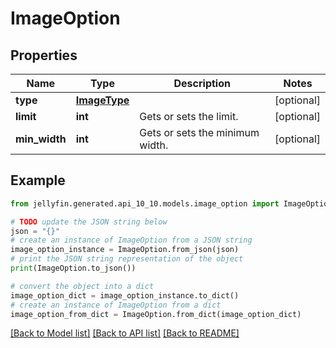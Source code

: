 # ImageOption


## Properties

Name | Type | Description | Notes
------------ | ------------- | ------------- | -------------
**type** | [**ImageType**](ImageType.md) |  | [optional] 
**limit** | **int** | Gets or sets the limit. | [optional] 
**min_width** | **int** | Gets or sets the minimum width. | [optional] 

## Example

```python
from jellyfin.generated.api_10_10.models.image_option import ImageOption

# TODO update the JSON string below
json = "{}"
# create an instance of ImageOption from a JSON string
image_option_instance = ImageOption.from_json(json)
# print the JSON string representation of the object
print(ImageOption.to_json())

# convert the object into a dict
image_option_dict = image_option_instance.to_dict()
# create an instance of ImageOption from a dict
image_option_from_dict = ImageOption.from_dict(image_option_dict)
```
[[Back to Model list]](README.md#documentation-for-models) [[Back to API list]](README.md#documentation-for-api-endpoints) [[Back to README]](README.md)


